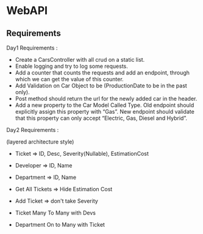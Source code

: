 # WebAPI


## Requirements

Day1 Requirements : 

- Create a CarsController with all crud on a static list.
- Enable logging and try to log some requests.
- Add a counter that counts the requests and add an endpoint, through which we can get the value of this counter. 
- Add Validation on Car Object to be (ProductionDate to be in  the past only).
- Post method should return the url for the newly added car in the header.
- Add a new property to the Car Model Called Type. Old endpoint should explicitly assign this property with “Gas”. New endpoint should validate that this property can only accept “Electric, Gas, Diesel and Hybrid”.


Day2 Requirements : 
 
(layered architecture style)
- Ticket => ID, Desc, Severity(Nullable), EstimationCost
- Developer => ID, Name
- Department => ID, Name

- Get All Tickets => Hide Estimation Cost
- Add Ticket => don't take Severity

- Ticket Many To Many with Devs
- Department On to Many with Ticket
